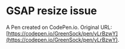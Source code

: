 # GSAP resize issue

A Pen created on CodePen.io. Original URL: [https://codepen.io/GreenSock/pen/yLrBzwY](https://codepen.io/GreenSock/pen/yLrBzwY).

